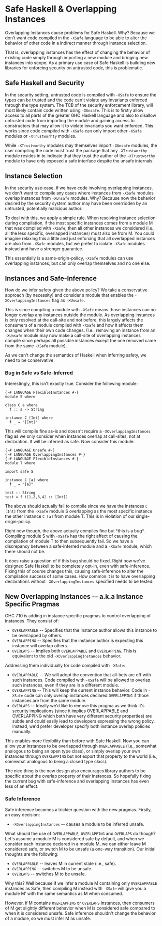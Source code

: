 # Safe Haskell & Overlapping Instances


Overlapping Instances cause problems for Safe Haskell. Why? Because we
don't want code compiled in the `-XSafe` language to be able to alter
the behavior of other code in a indirect manner through instance
selection.


That is, overlapping instances has the effect of changing the behavior
of existing code simply through importing a new module and bringing
new instances into scope. As a primary use case of Safe Haskell is
building new libraries for enforcing security on untrusted code, this
is problematic.

## Safe Haskell and Security


In the security setting, untrusted code is compiled with `-XSafe` to
ensure the types can be trusted and the code can't violate any
invariants enforced through the type system. The TCB of the security
enforcement library, will most likely contain code written using
`-XUnsafe`. This is to firstly allow access to all parts of the
greater GHC Haskell language and also to disallow untrusted code from
importing the module and gaining access to constructors that may allow
it to violate invariants you want enforced. This works since code
compiled with `-XSafe` can only import other `-XSafe` modules or
`-XTrustworhty` modules.


While `-XTrustworthy` modules may themselves import `-XUnsafe`
modules, the user compiling the code must trust the package that any
`-XTrustworthy` module resides in to indicate that they trust the
author of the `-XTrustworthy` module to have only exposed a safe
interface despite the unsafe internals.

## Instance Selection


In the security use-case, if we have code involving overlapping
instances, we don't want to compile any cases where instances from
`-XSafe` modules overlap instances from `-XUnsafe` modules. Why?
Because now the behavior desired by the security system author may
have been overridden by an untrusted, potentially malicious author.


To deal with this, we apply a simple rule. When resolving instance
selection during compilation, if the most specific instances comes
from a module M that was compiled with `-XSafe`, then all other
instances we considered (i.e., all the less specific, overlapped
instances) must also be from M. You could imagine relaxing this a
little and just enforcing that all overlapped instances are also from
`-XSafe` modules, but we prefer to isolate `-XSafe` modules instead
and have a stronger guarantee.


This essentially is a same-origin-policy, `-XSafe` modules can use
overlapping instances, but can only overlap themselves and no one
else.

## Instances and Safe-Inference


How do we infer safety given the above policy? We take a conservative
approach (by necessity) and consider a module that enables the
`-XOverlappingInstances` flag as `-XUnsafe`.


This is since compiling a module with `-XSafe` means those instances
can no longer overlap any instances outside the module. As overlapping
instances is only resolved at the call-site and not before, this
largely affects the consumers of a module compiled with `-XSafe` and
how it affects them changes when their own code changes. (I.e.,
removing an instance from an `-XUnsafe` module may now make a
call-site of overlapping instances compile since perhaps all possible
instances except the one removed came from the same `-XSafe` module).


As we can't change the semantics of Haskell when inferring safety, we
need to be conservative.

### Bug in Safe vs Safe-Inferred


Interestingly, this isn't exactly true. Consider the following module:

```wiki
{-# LANGUAGE FlexibleInstances #-}
module S where

class C a where
  f :: a -> String

instance C [Int] where
  f _ = "[Int]"
```


This will compile fine as-is and doesn't require a
`-XOverlappingInstances` flag as we only consider when instances
overlap at call-sites, not at declaration. It will be inferred as
safe. Now consider this module:

```wiki
{-# LANGUAGE Unsafe #-}
{-# LANGUAGE OverlappingInstances #-}
{-# LANGUAGE FlexibleInstances #-}
module T where

import safe S

instance C [a] where
  f _ = "[a]"

test :: String
test = f ([1,2,3,4] :: [Int])
```


The above should actually fail to compile since we have the instances
`C [Int]` from the `-XSafe` module S overlapping as the most specific
instance the other instance `C [a]` from module T. This is in
violation of our single-origin-policy.


Right now though, the above actually compiles fine but \*this is a
bug\*. Compiling module S with `-XSafe` has the right affect of causing
the compilation of module T to then subsequently fail. So we have a
discrepancy between a safe-inferred module and a `-XSafe` module,
which there should not be.


It does raise a question of if this bug should be fixed. Right now
we've designed Safe Haskell to be completely opt-in, even with
safe-inference. Fixing this of course changes this, causing
safe-inference to alter the compilation success of some cases. How
common it is to have overlapping declarations without
`-XOverlappingInstances` specified needs to be tested.

## New Overlapping Instances -- a.k.a Instance Specific Pragmas


GHC 7.10 is adding in instance specific pragmas to control overlapping
of instances. They consist of:

- `OVERLAPPABLE` -- Specifies that the instance author allows this
  instance to be overlapped by others.
- `OVERLAPPING` -- Specifies that the instance author is expecting
  this instance will overlap others.
- `OVERLAPS` -- Implies both `OVERLAPPABLE` and `OVERLAPPING`. This is
  equivalent to the old `-XOverlappingInstances` behavior.


Addressing them individually for code compiled with `-XSafe`:

- `OVERLAPPABLE` -- We will adopt the convention that all-bets
  are off with such instances. Code compiled with `-XSafe` will be
  allowed to overlap such instances, even if they are in a different
  module.
- `OVERLAPPING` -- This will keep the current instance behavior. Code
  in `-XSafe` code can only overlap instances declared `OVERLAPPING`
  if those instances are from the same module.
- `OVERLAPS` -- Ideally we'd like to remove this pragma as we think
  it's security implications (since it implies OVERLAPPABLE and
  OVERLAPPING which both have very different security properties) are
  subtle and could easily lead to developers expressing the wrong
  policy. Instead, we'd prefer developer specify both instance overlap
  policies manually.


This enables more flexibility than before with Safe Haskell. Now you
can allow your instances to be overlapped through `OVERLAPPABLE`
(i.e., somewhat analogous to being an open type class), or
simply overlap your own instances through `OVERLAPPING` but not export
that property to the world (i.e., somewhat analogous to being a closed
type class).


The nice thing is the new design also encourages library authors to be specific about the overlap property of their instances. So hopefully fixing the current bug with safe-inference and overlapping instances has even less of an effect.

### Safe Inference


Safe inference becomes a trickier question with the new pragmas.
Firstly, an easy decision:

- `-XOverlappingInstances` -- causes a module to be inferred unsafe.


What should the use of `OVERLAPPABLE`, `OVERLAPPING` and `OVERLAPS` do
though? Let's assume a module M is considered safe by default, and
when we consider each instance declared in a module M, we can either
leave M considered safe, or switch M to be unsafe (a one-way
transition). Our initial thoughts are the following:

- `OVERLAPPABLE` -- leaves M in current state (i.e., safe).
- `OVERLAPPING` -- switches M to be unsafe.
- `OVERLAPS` -- switches M to be unsafe.


Why this? Well because if we infer a module M containing only
`OVERLAPPABLE` instances as Safe, then compiling M instead with
`-XSafe` will give you a module M' with the same semantics as M when
consumed.


However, if M contains `OVERLAPPING` or `OVERLAPS` instances, then
consumers of M get slightly different behavior when M is considered
safe compared to when it is considered unsafe. Safe inference
shouldn't change the behavior of a module, so we must infer M as
unsafe.
